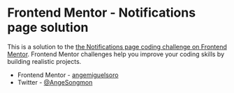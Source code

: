 # Frontend Mentor - Notifications page solution

This is a solution to the [the Notifications page coding challenge on Frontend Mentor](https://www.frontendmentor.io/challenges/notifications-page-DqK5QAmKbC). Frontend Mentor challenges help you improve your coding skills by building realistic projects. 

- Frontend Mentor - [angemiguelsoro](https://www.frontendmentor.io/profile/angemiguelsoro)
- Twitter - [@AngeSongmon](https://www.twitter.com/AngeSongmon)
